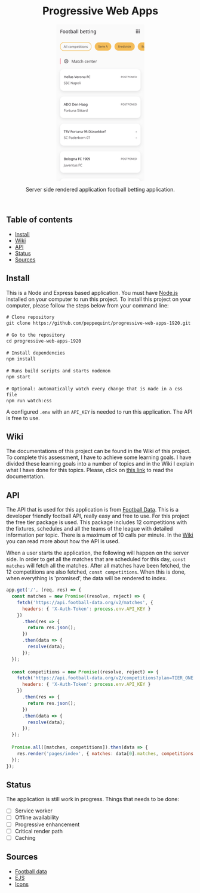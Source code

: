 <div align="center">
	<h1 align='center'>Progressive Web Apps</h1>
	<img align='center' src="./assets/img/screenshot-app(wip).png" height="420" />
</div>
<p align="center">
	Server side rendered application football betting application.
	<br>
	<!-- <a href="https://real-time-web-1819-pq.herokuapp.com/">Live demo</a> -->
</p>
<br>

## Table of contents

- [Install](#install)
- [Wiki](#wiki)
- [API](#api)
- [Status](#status)
- [Sources](#sources)

## Install
This is a Node and Express based application. You must have [Node.js](https://nodejs.org/en/download/) installed on your computer to run this project. To install this project on your computer, please follow the steps below from your command line:

```shell
# Clone repository
git clone https://github.com/peppequint/progressive-web-apps-1920.git

# Go to the repository
cd progressive-web-apps-1920

# Install dependencies
npm install

# Runs build scripts and starts nodemon
npm start

# Optional: automatically watch every change that is made in a css file
npm run watch:css
```

A configured `.env` with an `API_KEY` is needed	to run this application. The API is free to use. 

## Wiki
The documentations of this project can be found in the Wiki of this project. To complete this assessment, I have to achieve some learning goals. I have divided these learning goals into a number of topics and in the Wiki I explain what I have done for this topics. Please, click on [this link](https://github.com/peppequint/progressive-web-apps-1920/wiki) to read the documentation.

## API
The API that is used for this application is from [Football Data](https://www.football-data.org/). This is a developer friendly football API, really easy and free to use. For this project the free tier package is used. This package includes 12 competitions with the fixtures, schedules and all the teams of the league with detailed information per topic. There is a maximum of 10 calls per minute. 
In the [Wiki](#) you can read more about how the API is used.


When a user starts the application, the following will happen on the server side.
In order to get all the matches that are scheduled for this day, `const matches` will fetch all the matches. After all matches have been fetched, the 12 competitions are also fetched, `const competitions`. When this is done, when everything is 'promised', the data will be rendered to index.

``` javascript
app.get('/', (req, res) => {
  const matches = new Promise((resolve, reject) => {
    fetch('https://api.football-data.org/v2/matches', {
      headers: { 'X-Auth-Token': process.env.API_KEY }
    })
      .then(res => {
        return res.json();
      })
      .then(data => {
        resolve(data);
      });
  });

  const competitions = new Promise((resolve, reject) => {
    fetch('https://api.football-data.org/v2/competitions?plan=TIER_ONE', {
      headers: { 'X-Auth-Token': process.env.API_KEY }
    })
      .then(res => {
        return res.json();
      })
      .then(data => {
        resolve(data);
      });
  });

  Promise.all([matches, competitions]).then(data => {
    res.render('pages/index', { matches: data[0].matches, competitions: data[1].competitions });
  });
});
```

## Status
The application is still work in progress. Things that needs to be done:
- [ ] Service worker
- [ ] Offline availability 
- [ ] Progressive enhancement
- [ ] Critical render path
- [ ] Caching

## Sources
- [Football data](https://www.football-data.org/)
- [EJS](https://ejs.co/)
- [Icons](https://developer.microsoft.com/en-us/fabric#/styles/web/icons#fabric-icons-tool)